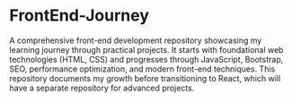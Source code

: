 # FrontEnd-Journey
A comprehensive front-end development repository showcasing my learning journey through practical projects. It starts with foundational web technologies (HTML, CSS) and progresses through JavaScript, Bootstrap, SEO, performance optimization, and modern front-end techniques. This repository documents my growth before transitioning to React, which will have a separate repository for advanced projects.


